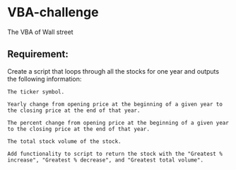 # VBA-challenge
The VBA of Wall street

## Requirement:

Create a script that loops through all the stocks for one year and outputs the following information:

    The ticker symbol.
  
    Yearly change from opening price at the beginning of a given year to the closing price at the end of that year.
  
    The percent change from opening price at the beginning of a given year to the closing price at the end of that year.
  
    The total stock volume of the stock.
  
    Add functionality to script to return the stock with the "Greatest % increase", "Greatest % decrease", and "Greatest total volume". 
  
